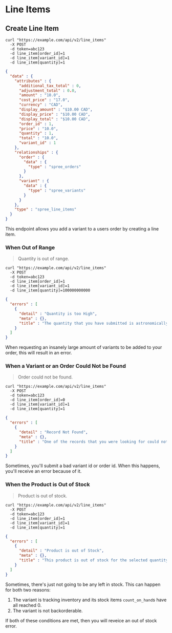 # Line Items

## Create Line Item

```shell
curl "https://example.com/api/v2/line_items"
  -X POST
  -d token=abc123
  -d line_item[order_id]=1
  -d line_item[variant_id]=1
  -d line_item[quantity]=1
```

```json
{
  "data" : {
    "attributes" : {
      "additional_tax_total" : 0,
      "adjustment_total" : 0.0,
      "amount" : "10.0",
      "cost_price" : "17.0",
      "currency" : "CAD",
      "display_amount" : "$10.00 CAD",
      "display_price" : "$10.00 CAD",
      "display_total" : "$10.00 CAD",
      "order_id" : 1,
      "price" : "10.0",
      "quantity" : 1,
      "total" : "10.0",
      "variant_id" : 1
    },
    "relationships" : {
      "order" : {
        "data" : {
          "type" : "spree_orders"
        }
      },
      "variant" : {
        "data" : {
          "type" : "spree_variants"
        }
      }
    },
    "type" : "spree_line_items"
  }
}
```

This endpoint allows you add a variant to a users order by creating a line item.

### When Out of Range

> Quantity is out of range.

```shell
curl "https://example.com/api/v2/line_items"
  -X POST
  -d token=abc123
  -d line_item[order_id]=1
  -d line_item[variant_id]=1
  -d line_item[quantity]=100000000000
```

```json
{
  "errors" : [
    {
      "detail" : "Quantity is too High",
      "meta" : {},
      "title" : "The quantity that you have submitted is astronomically high, please tone it down a bit."
    }
  ]
}
```

When requesting an insanely large amount of variants to be added to your order, this will result in an error.

### When a Variant or an Order Could Not be Found

> Order could not be found.

```shell
curl "https://example.com/api/v2/line_items"
  -X POST
  -d token=abc123
  -d line_item[order_id]=0
  -d line_item[variant_id]=1
  -d line_item[quantity]=1
```

```json
{
  "errors" : [
    {
      "detail" : "Record Not Found",
      "meta" : {},
      "title" : "One of the records that you were looking for could not be found. Please check to see if the record exists or if you're permitted to read it"
    }
  ]
}
```

Sometimes, you'll submit a bad variant id or order id.
When this happens, you'll receive an error because of it.

### When the Product is Out of Stock

> Product is out of stock.

```shell
curl "https://example.com/api/v2/line_items"
  -X POST
  -d token=abc123
  -d line_item[order_id]=1
  -d line_item[variant_id]=1
  -d line_item[quantity]=1
```

```json
{
  "errors" : [
    {
      "detail" : "Product is out of Stock",
      "meta" : {},
      "title" : "This product is out of stock for the selected quantity."
    }
  ]
}
```

Sometimes, there's just not going to be any left in stock.
This can happen for both two reasons:

1. The variant is tracking inventory and its stock items `count_on_hand`s have all reached 0.
2. The variant is not backorderable.

If both of these conditions are met, then you will reveice an out of stock error.
